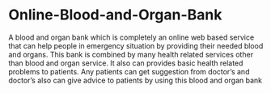 # Online-Blood-and-Organ-Bank

A blood and organ bank which is completely an online web based service that can help people in emergency
situation by providing their needed blood and organs. This bank is combined by many health related services
other than blood and organ service. It also can provides basic health related problems to patients. Any
patients can get suggestion from doctor’s and doctor’s also can give advice to patients by using this blood and
organ bank
